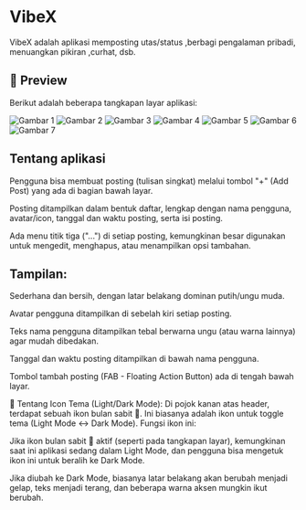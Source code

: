 # VibeX

VibeX adalah aplikasi memposting utas/status ,berbagi pengalaman pribadi, menuangkan pikiran ,curhat, dsb.

## 📸 Preview

Berikut adalah beberapa tangkapan layar aplikasi:

![Gambar 1](assets/images/image_1.png)
![Gambar 2](assets/images/image_2.png)
![Gambar 3](assets/images/image_3.png)
![Gambar 4](assets/images/image_4.png)
![Gambar 5](assets/images/image_5.png)
![Gambar 6](assets/images/image_6.png)
![Gambar 7](assets/images/image_7.png)

## Tentang aplikasi

Pengguna bisa membuat posting (tulisan singkat) melalui tombol "+" (Add Post) yang ada di bagian bawah layar.

Posting ditampilkan dalam bentuk daftar, lengkap dengan nama pengguna, avatar/icon, tanggal dan waktu posting, serta isi posting.

Ada menu titik tiga ("...") di setiap posting, kemungkinan besar digunakan untuk mengedit, menghapus, atau menampilkan opsi tambahan.

## Tampilan:

Sederhana dan bersih, dengan latar belakang dominan putih/ungu muda.

Avatar pengguna ditampilkan di sebelah kiri setiap posting.

Teks nama pengguna ditampilkan tebal berwarna ungu (atau warna lainnya) agar mudah dibedakan.

Tanggal dan waktu posting ditampilkan di bawah nama pengguna.

Tombol tambah posting (FAB - Floating Action Button) ada di tengah bawah layar.

🌙 Tentang Icon Tema (Light/Dark Mode):
Di pojok kanan atas header, terdapat sebuah ikon bulan sabit 🌙. Ini biasanya adalah ikon untuk toggle tema (Light Mode <-> Dark Mode). Fungsi ikon ini:

Jika ikon bulan sabit 🌙 aktif (seperti pada tangkapan layar), kemungkinan saat ini aplikasi sedang dalam Light Mode, dan pengguna bisa mengetuk ikon ini untuk beralih ke Dark Mode.

Jika diubah ke Dark Mode, biasanya latar belakang akan berubah menjadi gelap, teks menjadi terang, dan beberapa warna aksen mungkin ikut berubah.
